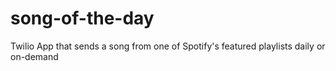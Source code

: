 # song-of-the-day

Twilio App that sends a song from one of Spotify's featured playlists daily or on-demand
